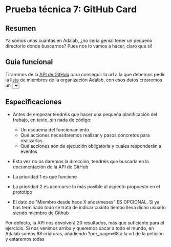 
# Prueba técnica 7: GitHub Card

## Resumen

Ya somos unas cuantas en Adalab, ¿no sería genial tener un pequeño directorio donde buscarnos? Pues nos lo vamos a hacer, claro que sí!

## Guía funcional

Tiraremos de la [API de GitHub](https://developer.github.com/v3/) para conseguir la url a la que debemos pedir la lista de miembros de la organización Adalab, con esos datos crearemos un <select> con los nombres de usuario. Al seleccionar uno de ellos, pediremos sus datos y los mostraremos en una pequeña card.

## Especificaciones

* Antes de empezar tendréis que hacer una pequeña planificación del trabajo, en texto, sin nada de código:

	* Un esquema del funcionamiento
	* Qué acciones necesitaremos realizar y pasos concretos para realizarlas
	* Qué acciones son de ejecución obligatoria y cuales responderán a eventos
	
* Esta vez no os daremos la dirección, tendréis que buscarla en la documentación de la API de GitHub
* La prioridad 1 es que funcione
* La prioridad 2 es acercarse lo más posible al aspecto propuesto en el prototipo
* El dato de "Miembro desde hace X años/meses" ES OPCIONAL. Si ya has terminado todo se trata de indicar cuánto tiempo lleva dicho usuario siendo miembro de Github

Por defecto, la API nos devolverá 20 resultados, más que suficiente para el ejercicio. Si nos venimos arriba y queremos sacar a todo el mundo, en Adalab somos 68 criaturas, añadiendo ?per_page=68 a la url de la petición y estaremos todas
